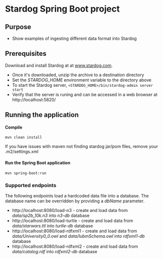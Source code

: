# Stardog Spring Boot project

## Purpose

* Show examples of ingesting different data format into Stardog


## Prerequisites

Download and install Stardog at  at www.stardog.com.
* Once it's downloaded, unzip the archive to a destination directory
* Set the *STARDOG_HOME* environment variable to the directory above
* To start the Stardog server, `<STARDOG_HOME>/bin/stardog-admin server start`
* Verify that the server is runing and can be accessed in a web browser at  http://localhost:5820/


## Running the application

#### Compile
```
mvn clean install
```
If you have issues with maven not finding stardog jar/pom files, remove your .m2/settings.xml

#### Run the Spring Boot application
```
mvn spring-boot:run
```

### Supported endpoints
The following endpoints load a hardcoded data file into a database. The database name can be overridden by providing a _dbName_ parameter.
* http://localhost:8080/load-n3 - create and load data from _data/sp2b_10k.n3_ into _n3-db_ database
* http://localhost:8080/load-turtle - create and load data from _data/starwars.ttl_ into _turtle-db_ database
* http://localhost:8080/load-rdfxml1 - create and load data from _data/University0_0.owl_ and _data/lubmSchema.owl_ into _rdfxml1-db_ database
* http://localhost:8080/load-rdfxml2 - create and load data from _data/catalog.rdf_ into _rdfxml2-db_ database

